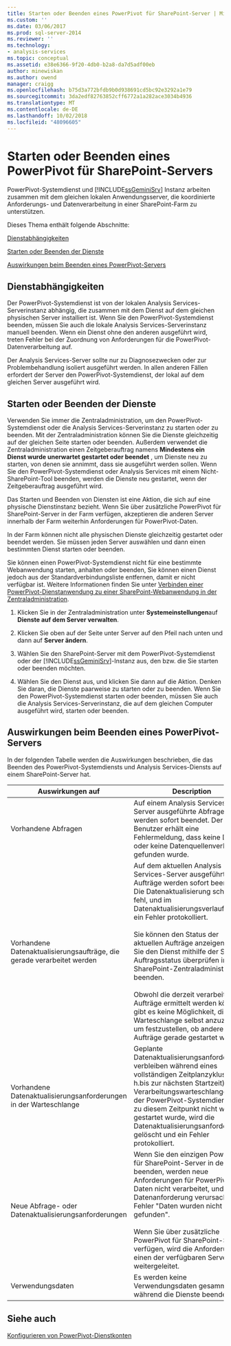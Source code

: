 ```yaml
---
title: Starten oder Beenden eines PowerPivot für SharePoint-Server | Microsoft-Dokumentation
ms.custom: ''
ms.date: 03/06/2017
ms.prod: sql-server-2014
ms.reviewer: ''
ms.technology:
- analysis-services
ms.topic: conceptual
ms.assetid: e38e6366-9f20-4db0-b2a8-da7d5adf00eb
author: minewiskan
ms.author: owend
manager: craigg
ms.openlocfilehash: b75d3a772bfdb9b0d938691cd5bc92e3292a1e79
ms.sourcegitcommit: 3da2edf82763852cff6772a1a282ace3034b4936
ms.translationtype: MT
ms.contentlocale: de-DE
ms.lasthandoff: 10/02/2018
ms.locfileid: "48096605"
---
```

# <a name="start-or-stop-a-powerpivot-for-sharepoint-server"></a>Starten oder Beenden eines PowerPivot für SharePoint-Servers
  PowerPivot-Systemdienst und [!INCLUDE[ssGeminiSrv](../../includes/ssgeminisrv-md.md)] Instanz arbeiten zusammen mit dem gleichen lokalen Anwendungsserver, die koordinierte Anforderungs- und Datenverarbeitung in einer SharePoint-Farm zu unterstützen.  
  
 Dieses Thema enthält folgende Abschnitte:  
  
 [Dienstabhängigkeiten](#dependencies)  
  
 [Starten oder Beenden der Dienste](#startstop)  
  
 [Auswirkungen beim Beenden eines PowerPivot-Servers](#effects)  
  
##  <a name="dependencies"></a> Dienstabhängigkeiten  
 Der PowerPivot-Systemdienst ist von der lokalen Analysis Services-Serverinstanz abhängig, die zusammen mit dem Dienst auf dem gleichen physischen Server installiert ist. Wenn Sie den PowerPivot-Systemdienst beenden, müssen Sie auch die lokale Analysis Services-Serverinstanz manuell beenden. Wenn ein Dienst ohne den anderen ausgeführt wird, treten Fehler bei der Zuordnung von Anforderungen für die PowerPivot-Datenverarbeitung auf.  
  
 Der Analysis Services-Server sollte nur zu Diagnosezwecken oder zur Problembehandlung isoliert ausgeführt werden. In allen anderen Fällen erfordert der Server den PowerPivot-Systemdienst, der lokal auf dem gleichen Server ausgeführt wird.  
  
##  <a name="startstop"></a> Starten oder Beenden der Dienste  
 Verwenden Sie immer die Zentraladministration, um den PowerPivot-Systemdienst oder die Analysis Services-Serverinstanz zu starten oder zu beenden. Mit der Zentraladministration können Sie die Dienste gleichzeitig auf der gleichen Seite starten oder beenden. Außerdem verwendet die Zentraladministration einen Zeitgeberauftrag namens **Mindestens ein Dienst wurde unerwartet gestartet oder beendet** , um Dienste neu zu starten, von denen sie annimmt, dass sie ausgeführt werden sollen. Wenn Sie den PowerPivot-Systemdienst oder Analysis Services mit einem Nicht-SharePoint-Tool beenden, werden die Dienste neu gestartet, wenn der Zeitgeberauftrag ausgeführt wird.  
  
 Das Starten und Beenden von Diensten ist eine Aktion, die sich auf eine physische Dienstinstanz bezieht. Wenn Sie über zusätzliche PowerPivot für SharePoint-Server in der Farm verfügen, akzeptieren die anderen Server innerhalb der Farm weiterhin Anforderungen für PowerPivot-Daten.  
  
 In der Farm können nicht alle physischen Dienste gleichzeitig gestartet oder beendet werden. Sie müssen jeden Server auswählen und dann einen bestimmten Dienst starten oder beenden.  
  
 Sie können einen PowerPivot-Systemdienst nicht für eine bestimmte Webanwendung starten, anhalten oder beenden, Sie können einen Dienst jedoch aus der Standardverbindungsliste entfernen, damit er nicht verfügbar ist. Weitere Informationen finden Sie unter [Verbinden einer PowerPivot-Dienstanwendung zu einer SharePoint-Webanwendung in der Zentraladministration](connect-power-pivot-service-app-to-sharepoint-web-app-in-ca.md).  
  
1.  Klicken Sie in der Zentraladministration unter **Systemeinstellungen**auf **Dienste auf dem Server verwalten**.  
  
2.  Klicken Sie oben auf der Seite unter Server auf den Pfeil nach unten und dann auf **Server ändern**.  
  
3.  Wählen Sie den SharePoint-Server mit dem PowerPivot-Systemdienst oder der [!INCLUDE[ssGeminiSrv](../../includes/ssgeminisrv-md.md)]-Instanz aus, den bzw. die Sie starten oder beenden möchten.  
  
4.  Wählen Sie den Dienst aus, und klicken Sie dann auf die Aktion. Denken Sie daran, die Dienste paarweise zu starten oder zu beenden. Wenn Sie den PowerPivot-Systemdienst starten oder beenden, müssen Sie auch die Analysis Services-Serverinstanz, die auf dem gleichen Computer ausgeführt wird, starten oder beenden.  
  
##  <a name="effects"></a> Auswirkungen beim Beenden eines PowerPivot-Servers  
 In der folgenden Tabelle werden die Auswirkungen beschrieben, die das Beenden des PowerPivot-Systemdiensts und Analysis Services-Diensts auf einem SharePoint-Server hat.  
  
|Auswirkungen auf|Description|  
|---------------|-----------------|  
|Vorhandene Abfragen|Auf einem Analysis Services-Server ausgeführte Abfragen werden sofort beendet. Der Benutzer erhält eine Fehlermeldung, dass keine Daten oder keine Datenquellenverbindung gefunden wurde.|  
|Vorhandene Datenaktualisierungsaufträge, die gerade verarbeitet werden|Auf dem aktuellen Analysis Services-Server ausgeführte Aufträge werden sofort beendet. Die Datenaktualisierung schlägt fehl, und im Datenaktualisierungsverlauf wird ein Fehler protokolliert.<br /><br /> Sie können den Status der aktuellen Aufträge anzeigen, bevor Sie den Dienst mithilfe der Seite Auftragsstatus überprüfen in der SharePoint-Zentraladministration beenden.<br /><br /> Obwohl die derzeit verarbeiteten Aufträge ermittelt werden können, gibt es keine Möglichkeit, die Warteschlange selbst anzuzeigen, um festzustellen, ob andere Aufträge gerade gestartet werden.|  
|Vorhandene Datenaktualisierungsanforderungen in der Warteschlange|Geplante Datenaktualisierungsanforderungen verbleiben während eines vollständigen Zeitplanzyklus (d. h.bis zur nächsten Startzeit) in der Verarbeitungswarteschlange. Wenn der PowerPivot-Systemdienst bis zu diesem Zeitpunkt nicht wieder gestartet wurde, wird die Datenaktualisierungsanforderung gelöscht und ein Fehler protokolliert.|  
|Neue Abfrage- oder Datenaktualisierungsanforderungen|Wenn Sie den einzigen PowerPivot für SharePoint-Server in der Farm beenden, werden neue Anforderungen für PowerPivot-Daten nicht verarbeitet, und eine Datenanforderung verursacht den Fehler "Daten wurden nicht gefunden".<br /><br /> Wenn Sie über zusätzliche PowerPivot für SharePoint-Server verfügen, wird die Anforderung einen der verfügbaren Server weitergeleitet.|  
|Verwendungsdaten|Es werden keine Verwendungsdaten gesammelt, während die Dienste beendet sind.|  
  
## <a name="see-also"></a>Siehe auch  
 [Konfigurieren von PowerPivot-Dienstkonten](configure-power-pivot-service-accounts.md)  
  
  
